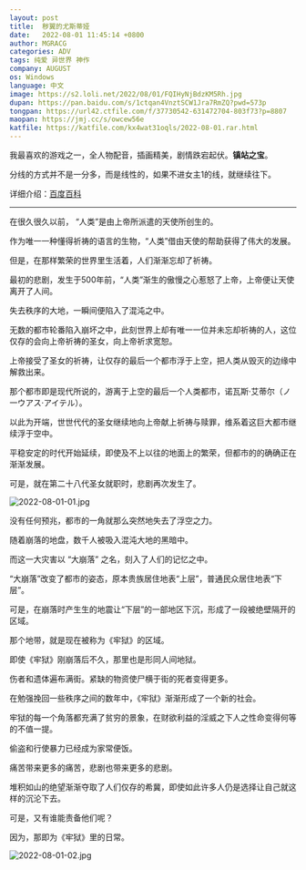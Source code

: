 ```yaml
---
layout: post
title:  秽翼的尤斯蒂娅
date:   2022-08-01 11:45:14 +0800
author: MGRACG
categories: ADV
tags: 纯爱 异世界 神作
company: AUGUST
os: Windows
language: 中文
image: https://s2.loli.net/2022/08/01/FQIHyNjBdzKM5Rh.jpg
dupan: https://pan.baidu.com/s/1ctqan4VnztSCW1Jra7RmZQ?pwd=573p
tongpan: https://url42.ctfile.com/f/37730542-631472704-803f73?p=8807
maopan: https://jmj.cc/s/owcew56e
katfile: https://katfile.com/kx4wat31oqls/2022-08-01.rar.html
---
```


我最喜欢的游戏之一，全人物配音，插画精美，剧情跌宕起伏。**镇站之宝**。

分线的方式并不是一分多，而是线性的，如果不进女主1的线，就继续往下。

详细介绍：[百度百科](https://baike.baidu.com/item/%E7%A7%BD%E7%BF%BC%E7%9A%84%E5%B0%A4%E6%96%AF%E8%92%82%E5%A8%85/9523290)

<hr/>

在很久很久以前， “人类”是由上帝所派遣的天使所创生的。

作为唯一一种懂得祈祷的语言的生物，“人类”借由天使的帮助获得了伟大的发展。

但是，在那样繁荣的世界里生活着，人们渐渐忘却了祈祷。

最初的悲剧，发生于500年前，“人类”渐生的傲慢之心惹怒了上帝，上帝便让天使离开了人间。

失去秩序的大地，一瞬间便陷入了混沌之中。

无数的都市轮番陷入崩坏之中，此刻世界上却有唯一一位并未忘却祈祷的人，这位仅存的会向上帝祈祷的圣女，向上帝祈求宽恕。

上帝接受了圣女的祈祷，让仅存的最后一个都市浮于上空，把人类从毁灭的边缘中解救出来。

那个都市即是现代所说的，游离于上空的最后一个人类都市，诺瓦斯·艾蒂尔（ノ一ウアス·アイテル）。

以此为开端，世世代代的圣女继续地向上帝献上祈祷与赎罪，维系着这巨大都市继续浮于空中。

平稳安定的时代开始延续，即使及不上以往的地面上的繁荣，但都市的的确确正在渐渐发展。

可是，就在第二十八代圣女就职时，悲剧再次发生了。

![2022-08-01-01.jpg](https://s2.loli.net/2022/08/01/tG4hazgjW2qDAwM.jpg)

没有任何预兆，都市的一角就那么突然地失去了浮空之力。

随着崩落的地盘，数千人被吸入混沌大地的黑暗中。

而这一大灾害以 “大崩落” 之名，刻入了人们的记忆之中。

“大崩落”改变了都市的姿态，原本贵族居住地表“上层”，普通民众居住地表“下层”。

可是，在崩落时产生生的地震让“下层”的一部地区下沉，形成了一段被绝壁隔开的区域。

那个地带，就是现在被称为《牢狱》的区域。

即使《牢狱》刚崩落后不久，那里也是形同人间地狱。

伤者和遗体遍布满街。紧缺的物资使尸横于街的死者变得更多。

在勉强挽回一些秩序之间的数年中，《牢狱》渐渐形成了一个新的社会。

牢狱的每一个角落都充满了贫穷的景象，在财欲利益的淫威之下人之性命变得何等的不值一提。

偷盗和行使暴力已经成为家常便饭。

痛苦带来更多的痛苦，悲剧也带来更多的悲剧。

堆积如山的绝望渐渐夺取了人们仅存的希冀，即使如此许多人仍是选择让自己就这样的沉沦下去。

可是，又有谁能责备他们呢？

因为，那即为《牢狱》里的日常。

![2022-08-01-02.jpg](https://s2.loli.net/2022/08/01/HDmeUktOLqaYTsh.jpg)